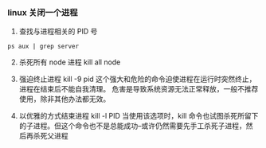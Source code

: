 ### linux 关闭一个进程

1. 查找与进程相关的 PID 号

```shell
ps aux | grep server
```

2.  杀死所有 node 进程
    kill all node

3.  强迫终止进程
    kill -9 pid
    这个强大和危险的命令迫使进程在运行时突然终止，进程在结束后不能自我清理。 危害是导致系统资源无法正常释放，一般不推荐使用，除非其他办法都无效。

4.  以优雅的方式结束进程
    kill -l PID
    当使用该选项时，kill 命令也试图杀死所留下的子进程。但这个命令也不是总能成功–或许仍然需要先手工杀死子进程，然后再杀死父进程
